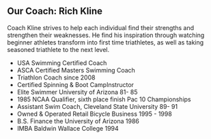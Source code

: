 ## Our Coach: Rich Kline

Coach Kline strives to help each individual find their strengths and strengthen their weaknesses. He find his inspiration through watching beginner athletes transform into first time triathletes, as well as taking seasoned triathlete to the next level.

* USA Swimming Certified Coach
* ASCA Certified Masters Swimming Coach
* Triathlon Coach since 2008
* Certified Spinning & Boot CampInstructor
* Elite Swimmer University of Arizona 81- 85
* 1985 NCAA Qualifier, sixth place finish Pac 10 Championships
* Assistant Swim Coach, Cleveland State University 89- 91
* Owned & Operated Retail Bicycle Business 1995 - 1998
* B.S. Finance the University of Arizona 1986
* IMBA Baldwin Wallace College 1994